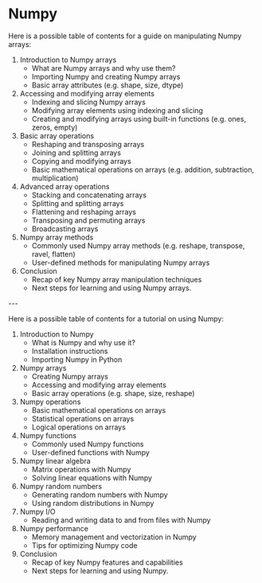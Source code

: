 # Numpy



Here is a possible table of contents for a guide on manipulating Numpy arrays:

1. Introduction to Numpy arrays
   * What are Numpy arrays and why use them?
   * Importing Numpy and creating Numpy arrays
   * Basic array attributes (e.g. shape, size, dtype)
2. Accessing and modifying array elements
   * Indexing and slicing Numpy arrays
   * Modifying array elements using indexing and slicing
   * Creating and modifying arrays using built-in functions (e.g. ones, zeros, empty)
3. Basic array operations
   * Reshaping and transposing arrays
   * Joining and splitting arrays
   * Copying and modifying arrays
   * Basic mathematical operations on arrays (e.g. addition, subtraction, multiplication)
4. Advanced array operations
   * Stacking and concatenating arrays
   * Splitting and splitting arrays
   * Flattening and reshaping arrays
   * Transposing and permuting arrays
   * Broadcasting arrays
5. Numpy array methods
   * Commonly used Numpy array methods (e.g. reshape, transpose, ravel, flatten)
   * User-defined methods for manipulating Numpy arrays
6. Conclusion
   * Recap of key Numpy array manipulation techniques
   * Next steps for learning and using Numpy arrays.

\---



Here is a possible table of contents for a tutorial on using Numpy:

1. Introduction to Numpy
   * What is Numpy and why use it?
   * Installation instructions
   * Importing Numpy in Python
2. Numpy arrays
   * Creating Numpy arrays
   * Accessing and modifying array elements
   * Basic array operations (e.g. shape, size, reshape)
3. Numpy operations
   * Basic mathematical operations on arrays
   * Statistical operations on arrays
   * Logical operations on arrays
4. Numpy functions
   * Commonly used Numpy functions
   * User-defined functions with Numpy
5. Numpy linear algebra
   * Matrix operations with Numpy
   * Solving linear equations with Numpy
6. Numpy random numbers
   * Generating random numbers with Numpy
   * Using random distributions in Numpy
7. Numpy I/O
   * Reading and writing data to and from files with Numpy
8. Numpy performance
   * Memory management and vectorization in Numpy
   * Tips for optimizing Numpy code
9. Conclusion
   * Recap of key Numpy features and capabilities
   * Next steps for learning and using Numpy.
